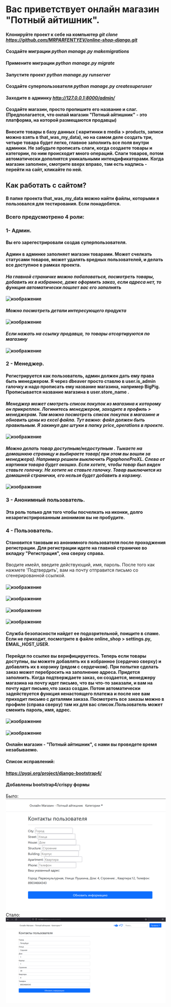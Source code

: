 # Вас приветствует онлайн магазин "Потный айтишник".
#### Клонируйте проект к себе на компьютер *git clone https://github.com/MRPARFENTYEV/online-shop-django.git*
#### Создайте миграции *python manage.py makemigrations*
#### Примените миграции *python manage.py migrate*
#### Запустите проект  *python manage.py runserver*
#### Создайте суперпользователя *python manage.py createsuperuser*
#### Заходите в админку *http://127.0.0.1:8000/admin/*
#### Создайте магазин, просто пропишите его название и слаг. (Предполагается, что онлай магазин "Потный айтишник" - это платформа, на которой размещаются продавцы)
#### Внесите товары в базу данных ( каритинки в media > products, записи можно взять в that_was_my_data), но на самом деле создать три, четыре товара будет легко, главное заполнить все поля внутри админки. Не забудьте прописать слаги, когда создаете товары и категории, по ним происходит много операций. Слаги товаров, потом автоматически дополнятся уникальными интендификаторами. Когда магазин заполнен, смотрите вверх вправо, там есть надпись - перейти на сайт, кликайте по ней.

## Как работать с сайтом?

#### В папке проекта that_was_my_data можно найти файлы, которыми я пользовался для тестирования. Если понадобятся.

### Всего предусмотрено 4 роли:
### 1- Админ.
#### Вы его зарегестрировали создав суперпользователя.
#### Админ в админке заполняет магазин товарами.  Может счелкать статусами товаров, может удалять вредных пользователей, и делать все доступное в рамках проекта.
#### *На главной страничке можно побаловаться, посмотреть товары, добавить их в избранное, даже оформить заказ, если адреса нет, то функция автоматически пошлет вас его заполнять*
#### ![изображение](https://github.com/MRPARFENTYEV/online-shop-django/assets/110676672/1a03c8a8-ddd6-45c5-8260-434674796c53)
#### *Можно посмотреть детали интересующего продукта*
#### ![изображение](https://github.com/MRPARFENTYEV/online-shop-django/assets/110676672/5fdc7070-05ba-45f0-9aea-0c32b267a042)
#### *Если нажать на ссылку продавца, то товары отсортируются по магазину*
#### ![изображение](https://github.com/MRPARFENTYEV/online-shop-django/assets/110676672/38de50fd-e63d-4f2a-abaf-c6ffd298384e)

### 2 - Менеджер. 
#### Регистрируется как пользователь, админ должен дать ему права быть менеджером. Я через dbeaver просто ставлю в user.is_admin галочку и надо прописать ему название магазина, например BigPig. Прописывается название магазина в user.store_name . 

#### *Менеджер может смотреть список покупок из магазина к которому он прикреплен. Логинитесь менеджером, заходите в профиль > менеджерам. Там можно посмотреть список покупок в магазине и обновить цены из excel файла. Тут важно: файл должен быть правильным. Я закинул две штуки в папку price_operations в проекте.* 
#### ![изображение](https://github.com/MRPARFENTYEV/online-shop-django/assets/110676672/098891c0-91ee-4109-81fd-08c2bc52b828)

#### *Можно делать товар доступным/недоступным . Тыкаете на домашнюю страницу и выбираете товар( при этом вы вошли за менеджера). Например решили выключить PigaphoneProXL.  Слева от картинки товара будет окошко. Если хотите, чтобы товар был виден ставьте голочку. Не хотите не ставьте галочку. Товар выключится из домашней странички, его нельзя будет добавить в корзину.*
#### ![изображение](https://github.com/MRPARFENTYEV/online-shop-django/assets/110676672/cc33fbf0-aafb-42e4-9075-dadb8acb4a31)

### 3 - Анонимный пользователь.
#### Эта роль только для того чтобы посчелкать на иконки, долго незарегистрированным анонимом вы не пробудите.

### 4 - Пользователь.
#### Становится таковым из анонимного пользователя после проходжения регистрации. Для регистрации идете на главной страничке во вкладку "Регистрация", она сверху справа.
Вводите имейл, введите действующий, имя, пароль. После того как нажмете 'Подтвердить', вам на почту отправится письмо
со сгенерированной ссылкой.
#### ![изображение](https://github.com/MRPARFENTYEV/online-shop-django/assets/110676672/a688be03-ba22-4993-9c0e-99028e658513)
#### ![изображение](https://github.com/MRPARFENTYEV/online-shop-django/assets/110676672/dbb5069f-1b51-4ac9-be47-dc32b8895319)
#### ![изображение](https://github.com/MRPARFENTYEV/online-shop-django/assets/110676672/8ba5a8ff-a832-479f-ac49-795c9981e685)
#### ![изображение](https://github.com/MRPARFENTYEV/online-shop-django/assets/110676672/b6d0f0cf-a067-478f-ac58-7f6937b37f89)
#### Служба безопасности найдет ее подозрительной, поищите в спаме. Если не приходит, посмотрите в файле online_shop > settings.py, EMAIL_HOST_USER. 

#### Перейдя по ссылке вы верифицируетесь. Теперь если товары доступны, вы можете добавлять их в избранное (сердечко сверху) и добавлять их в корзину (рядом с сердечком). При попытке сделать заказ может перебросить на заполнение адреса. Придется заполнить. Когда подтверждаете заказ, он создается, менеджеру магазина на почту идет письмо, что вы что-то заказали, и вам на почту идет письмо,что заказ создан. Потом автоматически задействуется функция ненастоящего платежа и после нее вам приходит письмо с деталями заказа. Посмотреть все заказы можно в профиле (справа сверху) там их для вас список.Пользователь может сменить пароль, имя, адрес.
#### ![изображение](https://github.com/MRPARFENTYEV/online-shop-django/assets/110676672/9d21fb9a-5b92-4277-aff2-19124e24ff16)
#### ![изображение](https://github.com/MRPARFENTYEV/online-shop-django/assets/110676672/94c9455a-8177-422b-ad4f-33bc14fb2d09)

#### Онлайн магазин - "Потный айтишник", с нами вы проведете время незабываемо.

#### Список исправлений:

#### https://pypi.org/project/django-bootstrap4/
#### Добавлены bootstrap4/crispy формы
Было: ![img.png](img.png)
Стало: ![img_1.png](img_1.png)

